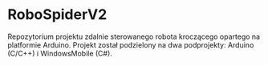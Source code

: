 # RoboSpiderV2

Repozytorium projektu zdalnie sterowanego robota kroczącego opartego na platformie Arduino.
Projekt został podzielony na dwa podprojekty: Arduino (C/C++) i WindowsMobile (C#).
